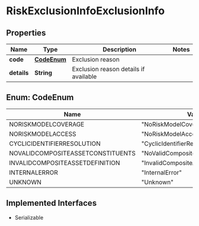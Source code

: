 

# RiskExclusionInfoExclusionInfo


## Properties

Name | Type | Description | Notes
------------ | ------------- | ------------- | -------------
**code** | [**CodeEnum**](#CodeEnum) | Exclusion reason | 
**details** | **String** | Exclusion reason details if available | 



## Enum: CodeEnum

Name | Value
---- | -----
NORISKMODELCOVERAGE | &quot;NoRiskModelCoverage&quot;
NORISKMODELACCESS | &quot;NoRiskModelAccess&quot;
CYCLICIDENTIFIERRESOLUTION | &quot;CyclicIdentifierResolution&quot;
NOVALIDCOMPOSITEASSETCONSTITUENTS | &quot;NoValidCompositeAssetConstituents&quot;
INVALIDCOMPOSITEASSETDEFINITION | &quot;InvalidCompositeAssetDefinition&quot;
INTERNALERROR | &quot;InternalError&quot;
UNKNOWN | &quot;Unknown&quot;


## Implemented Interfaces

* Serializable



